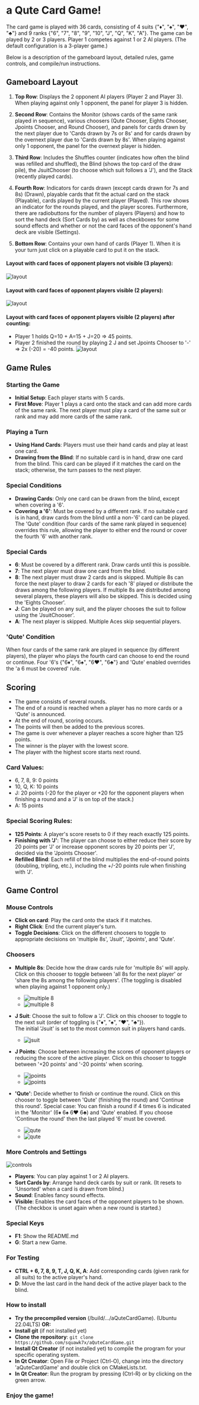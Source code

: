 # a Qute Card Game!

The card game is played with 36 cards, consisting of 4 suits {"♦", "♠", "♥", "♣"} and 9 ranks {"6", "7", "8", "9", "10", "J", "Q", "K", "A"}.
The game can be played by 2 or 3 players. Player 1 competes against 1 or 2 AI players. (The default configuration is a 3-player game.)

Below is a description of the gameboard layout, detailed rules, game controls, and compile/run instructions.

## Gameboard Layout

1. **Top Row**: Displays the 2 opponent AI players (Player 2 and Player 3). When playing against only 1 opponent, the panel for player 3 is hidden.
2. **Second Row**: Contains the Monitor (shows cards of the same rank played in sequence), various choosers (Qute Chooser, Eights Chooser, Jpoints Chooser, and Round Chooser),
   and panels for cards drawn by the next player due to 'Cards drawn by 7s or 8s' and for cards drawn by the overnext player due to 'Cards drawn by 8s'. When playing against only 1 opponent, the panel for the overnext player is hidden.
3. **Third Row**: Includes the Shuffles counter (indicates how often the blind was refilled and shuffled), the Blind (shows the top card of the draw pile), the JsuitChooser (to choose which suit follows a 'J'), and the Stack (recently played cards).
4. **Fourth Row**: Indicators for cards drawn (except cards drawn for 7s and 8s) (Drawn),
   playable cards that fit the actual card on the stack (Playable),
   cards played by the current player (Played).
   This row shows an indicator for the rounds played,
   and the player scores.
   Furthermore, there are radiobuttons for the number of players (Players) and
   how to sort the hand deck (Sort Cards by) as well as
   checkboxes for some sound effects and whether or not the card faces of the opponent's hand deck are visible (Settings).

5. **Bottom Row**: Contains your own hand of cards (Player 1). When it is your turn just click on a playable card to put it on the stack.

#### Layout with card faces of opponent players not visible (3 players):
![layout](images/table_layout_3_players.png)

#### Layout with card faces of opponent players visible (2 players):
![layout](images/table_layout_2_players.png)

#### Layout with card faces of opponent players visible (2 players) after counting:
- Player 1 holds Q=10 + A=15 + J=20 => 45 points.
- Player 2 finished the round by playing 2 J and set Jpoints Chooser to '-' => 2x (-20) = -40 points.
![layout](images/table_layout_2_players_after_counting.png)

## Game Rules

### Starting the Game
- **Initial Setup**: Each player starts with 5 cards.
- **First Move**: Player 1 plays a card onto the stack and can add more cards of the same rank.
  The next player must play a card of the same suit or rank and may add more cards of the same rank.

### Playing a Turn
- **Using Hand Cards**: Players must use their hand cards and play at least one card.
- **Drawing from the Blind**: If no suitable card is in hand, draw one card from the blind.
  This card can be played if it matches the card on the stack; otherwise, the turn passes to the next player.

### Special Conditions
- **Drawing Cards**: Only one card can be drawn from the blind, except when covering a '6'.
- **Covering a '6'**: Must be covered by a different rank.
  If no suitable card is in hand, draw cards from the blind until a non-'6' card can be played.
  The 'Qute' condition (four cards of the same rank played in sequence) overrides this rule, allowing the player to either end the round or cover the fourth '6' with another rank.

### Special Cards
- **6**: Must be covered by a different rank. Draw cards until this is possible.
- **7**: The next player must draw one card from the blind.
- **8**: The next player must draw 2 cards and is skipped. Multiple 8s can force the next player to draw 2 cards for each '8' played or distribute the draws among the following players.
  If multiple 8s are distributed among several players, these players will also be skipped.
  This is decided using the 'Eights Chooser'.
- **J**: Can be played on any suit, and the player chooses the suit to follow using the 'JsuitChooser'.
- **A**: The next player is skipped. Multiple Aces skip sequential players.

### 'Qute' Condition
When four cards of the same rank are played in sequence (by different players), the player who plays the fourth card can choose to end the round or continue.
Four '6's {"6♦", "6♠", "6♥", "6♣"} and 'Qute' enabled overrides the 'a 6 must be covered' rule.

## Scoring
- The game consists of several rounds.
- The end of a round is reached when a player has no more cards or a 'Qute' is announced.
- At the end of round, scoring occurs.
- The points will then be added to the previous scores.
- The game is over whenever a player reaches a score higher than 125 points.
- The winner is the player with the lowest score.
- The player with the highest score starts next round.

### Card Values:
- 6, 7, 8, 9: 0 points
- 10, Q, K: 10 points
- J: 20 points (-20 for the player or +20 for the opponent players when finishing a round and a 'J' is on top of the stack.)
- A: 15 points

### Special Scoring Rules:
- **125 Points**: A player's score resets to 0 if they reach exactly 125 points.
- **Finishing with 'J'**: The player can choose to either reduce their score by 20 points per 'J' or increase opponent scores by 20 points per 'J', decided via the 'Jpoints Chooser'.
- **Refilled Blind**: Each refill of the blind multiplies the end-of-round points (doubling, tripling, etc.), including the +/-20 points rule when finishing with 'J'.

## Game Control

### Mouse Controls
- **Click on card**: Play the card onto the stack if it matches.
- **Right Click**: End the current player's turn.
- **Toggle Decisions**: Click on the different choosers to toggle to appropriate decisions on 'multiple 8s', 'Jsuit', 'Jpoints', and 'Qute'.

### Choosers
- **Multiple 8s**: Decide how the draw cards rule for 'multiple 8s' will apply.
  Click on this chooser to toggle between 'all 8s for the next player' or 'share the 8s among the following players'.
  (The toggling is disabled when playing against 1 opponent only.)
  - ![multiple 8](images/chooser_eights_n.png)
  - ![multiple 8](images/chooser_eights_a.png)

- **J Suit**: Choose the suit to follow a 'J'.
  Click on this chooser to toggle to the next suit (order of toggling is {"♦", "♠", "♥", "♣"}).<br>
  The initial 'Jsuit' is set to the most common suit in players hand cards.
  - ![jsuit](images/chooser_jsuit_of_hearts.png)

- **J Points**: Choose between increasing the scores of opponent players or reducing the score of the active player.
  Click on this chooser to toggle between '+20 points' and '-20 points' when scoring.
  - ![jpoints](images/chooser_jpoints_p.png)
  - ![jpoints](images/chooser_jpoints_m.png)

- **'Qute'**: Decide whether to finish or continue the round.
Click on this chooser to toggle between 'Qute' (finishing the round) and 'Continue this round'.
Special case: You can finish a round if 4 times 6 is indicated in the 'Monitor' (6♦ 6♠ 6♥ 6♣) and 'Qute' enabled.
If you choose 'Continue the round' then the last played '6' must be covered.
  - ![qute](images/chooser_qute_y.png)
  - ![qute](images/chooser_qute_n.png)

### More Controls and Settings
![controls](images/indicator_and_control_switches.png)

- **Players**: You can play against 1 or 2 AI players.
- **Sort Cards by**: Arrange hand deck cards by suit or rank. (It resets to 'Unsorted' when a card is drawn from blind.)
- **Sound**: Enables fancy sound effects.
- **Visible**: Enables the card faces of the opponent players to be shown. (The checkbox is unset again when a new round is started.)

### Special Keys
- **F1**: Show the README.md
- **G**: Start a new Game.

### For Testing
- **CTRL + 6, 7, 8, 9, T, J, Q, K, A**: Add corresponding cards (given rank for all suits) to the active player's hand.
- **D**: Move the last card in the hand deck of the active player back to the blind.

### How to install
- **Try the precompiled version** (/build/.../aQuteCardGame). (Ubuntu 22.04LTS)
  **OR:**
- **Install git** (if not installed yet)
- **Clone the repository**: `git clone https://github.com/squawk7x/aQuteCardGame.git`
- **Install Qt Creator** (if not installed yet) to compile the program for your specific operating system.
- **In Qt Creator**: Open File or Project (Ctrl-O), change into the directory 'aQuteCardGame' and double click on CMakeLists.txt.
- **In Qt Creator**: Run the program by pressing (Ctrl-R) or by clicking on the green arrow.

### Enjoy the game!
